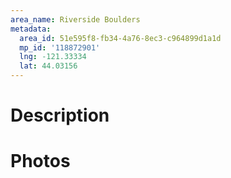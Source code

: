 ```yaml
---
area_name: Riverside Boulders
metadata:
  area_id: 51e595f8-fb34-4a76-8ec3-c964899d1a1d
  mp_id: '118872901'
  lng: -121.33334
  lat: 44.03156
---
```

# Description

# Photos

